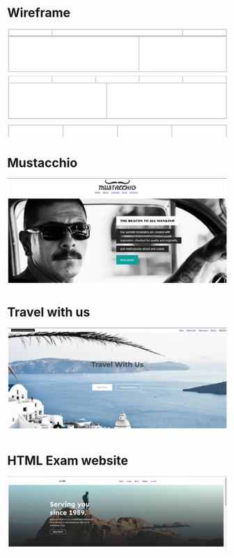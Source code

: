 
<h1> Wireframe </h1>

<img src="https://github.com/BRajendra10/HTML/blob/8c6da66d4e148de3cd34ff1041b936331d36b20f/Wireframe.png">

<h1> Mustacchio </h1>

<a href="https://github.com/BRajendra10/HTML/tree/main/MUSTACCHIO-HTML"><img src="https://github.com/BRajendra10/HTML/blob/23432c8e0d34236f204fb7b570f0926e0583e2cf/MUSTACCHIO-HTML/Images/Mustacchio.png"></a>

<h1> Travel with us </h1>

<img src="https://github.com/BRajendra10/HTML/blob/608f0323c127ef0b6c43efa51a07d485dcecd687/Travel%20with%20us.png">

<h1> HTML Exam website </h1>

<a href="https://github.com/BRajendra10/HTML/tree/main/HTML-Exam"><img src="https://github.com/BRajendra10/HTML/blob/6bee0ef81538f9fbb8d15cc4a0f143fe066cdf5b/HTML-Exam/Images/HTML-Exam.png">
</a>
